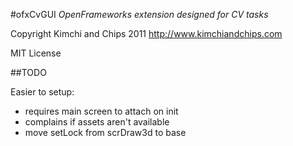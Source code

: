 #ofxCvGUI
*OpenFrameworks extension designed for CV tasks*

Copyright Kimchi and Chips 2011 http://www.kimchiandchips.com

MIT License


##TODO

Easier to setup:

* requires main screen to attach on init
* complains if assets aren't available
* move setLock from scrDraw3d to base